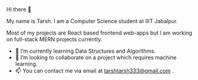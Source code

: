  Hi there 👋
 
 
My name is Tarsh. I am a Computer Science student at IIIT Jabalpur.


Most of my projects are React based frontend web-apps but I am working on full-stack MERN projects currently.
- 🌱 I’m currently learning Data Structures and Algorithms.
- 💞️ I’m looking to collaborate on a project which requires machine learning.
- 📫 You can contact me via email at tarshtarsh333@gmail.com .

<!---
Tarsh333/Tarsh333 is a ✨ special ✨ repository because its `README.md` (this file) appears on your GitHub profile.
You can click the Preview link to take a look at your changes.
--->
